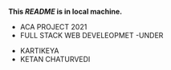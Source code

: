 **This *README* is in local machine.**
* ACA PROJECT 2021
* FULL STACK WEB DEVELEOPMET
-UNDER 
- KARTIKEYA
- KETAN CHATURVEDI
